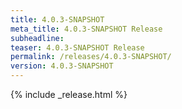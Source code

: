 ```yaml
---
title: 4.0.3-SNAPSHOT
meta_title: 4.0.3-SNAPSHOT Release
subheadline: 
teaser: 4.0.3-SNAPSHOT Release
permalink: /releases/4.0.3-SNAPSHOT/
version: 4.0.3-SNAPSHOT
---
```


{% include _release.html %}
